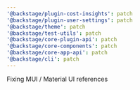 ```yaml
---
'@backstage/plugin-cost-insights': patch
'@backstage/plugin-user-settings': patch
'@backstage/theme': patch
'@backstage/test-utils': patch
'@backstage/core-plugin-api': patch
'@backstage/core-components': patch
'@backstage/core-app-api': patch
'@backstage/cli': patch
---
```


Fixing MUI / Material UI references

